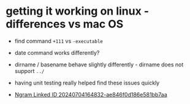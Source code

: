 # getting it working on linux - differences vs mac OS

- find command `+111` vs `-executable`
- date command works differently?
- dirname / basename behave slightly differently - dirname does not support `../`
- having unit testing really helped find these issues quickly

- [Ngram Linked ID 20240704164832-ae846f0d186e581bb7aa](/database/20240704164832-ae846f0d186e581bb7aa)
